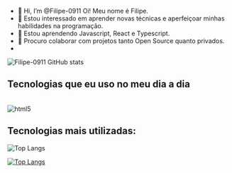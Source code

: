 - 👋 Hi, I’m @Filipe-0911 Oi! Meu nome é Filipe.
- 👀 Estou interessado em aprender novas técnicas e aperfeiçoar minhas habilidades na programação.
- 🌱 Estou aprendendo Javascript, React e Typescript.
- 💞️ Procuro colaborar com projetos tanto Open Source quanto privados.
- 
![Filipe-0911 GitHub stats](https://github-readme-stats.vercel.app/api?username=Filipe-0911&show_icons=true&theme=radical)

## Tecnologias que eu uso no meu dia a dia

<div style="display: inline_block"><br/>
  <img align="center" alt="html5" src="" />
</div>

## Tecnologias mais utilizadas: 

![Top Langs](https://github-readme-stats.vercel.app/api/top-langs/?username=Filipe-0911&hide_progress=true)

[![Top Langs](https://github-readme-stats.vercel.app/api/top-langs/?username=Filipe-0911)](https://github.com/anuraghazra/github-readme-stats)
